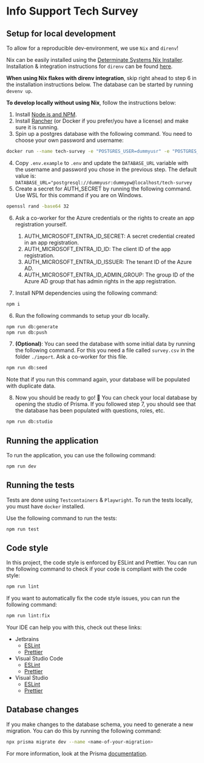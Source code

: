 # Info Support Tech Survey

## Setup for local development

To allow for a reproducible dev-environment, we use `Nix` and `direnv`!

Nix can be easily installed using the [Determinate Systems Nix Installer](https://github.com/DeterminateSystems/nix-installer).
Installation & integration instructions for `direnv` can be found [here](https://direnv.net/).

**When using Nix flakes with direnv integration**, skip right ahead to step 6 in the installation instructions below. The database can be started by running `devenv up`.

**To develop locally without using Nix**, follow the instructions below:

1. Install [Node.js and NPM](https://nodejs.org/en/download).
2. Install [Rancher](https://rancherdesktop.io/) (or Docker if you prefer/you have a license) and make sure it is running.
3. Spin up a postgres database with the following command. You need to choose your own password and username:

```bash
docker run --name tech-survey -e "POSTGRES_USER=dummyusr" -e "POSTGRES_PASSWORD=dummypw" -e "POSTGRES_DB=tech-survey" -d -p 5432:5432 docker.io/postgres
```

4. Copy `.env.example` to `.env` and update the `DATABASE_URL` variable with the username and password you chose in the previous step. The default value is:
   `DATABASE_URL="postgresql://dummyusr:dummypw@localhost/tech-survey`
5. Create a secret for AUTH_SECRET by running the following command. Use WSL for this command if you are on Windows.

```bash
openssl rand -base64 32
```

6. Ask a co-worker for the Azure credentials or the rights to create an app registration yourself.

    1. AUTH_MICROSOFT_ENTRA_ID_SECRET: A secret credential created in an app registration.
    2. AUTH_MICROSOFT_ENTRA_ID_ID: The client ID of the app registration.
    3. AUTH_MICROSOFT_ENTRA_ID_ISSUER: The tenant ID of the Azure AD.
    4. AUTH_MICROSOFT_ENTRA_ID_ADMIN_GROUP: The group ID of the Azure AD group that has admin rights in the app registration.

7. Install NPM dependencies using the following command:

```bash
npm i
```

6. Run the following commands to setup your db locally.

```bash
npm run db:generate
npm run db:push
```

7. **(Optional)**: You can seed the database with some initial data by running the following command. For this you need a file called `survey.csv` in the folder `./import`. Ask a co-worker for this file.

```bash
npm run db:seed
```

Note that if you run this command again, your database will be populated with duplicate data.

8. Now you should be ready to go! 🎉 You can check your local database by opening the studio of Prisma. If you followed step 7, you should see that the database has been populated with questions, roles, etc.

```bash
npm run db:studio
```

## Running the application

To run the application, you can use the following command:

```bash
npm run dev
```

## Running the tests

Tests are done using `Testcontainers` & `Playwright`. To run the tests locally, you must have `docker` installed.

Use the following command to run the tests:

```bash
npm run test
```

## Code style

In this project, the code style is enforced by ESLint and Prettier. You can run the following command to check if your code is compliant with the code style:

```bash
npm run lint
```

If you want to automatically fix the code style issues, you can run the following command:

```bash
npm run lint:fix
```

Your IDE can help you with this, check out these links:

-   Jetbrains
    -   [ESLint](https://www.jetbrains.com/help/rider/eslint.html)
    -   [Prettier](https://www.jetbrains.com/help/rider/Prettier.html)
-   Visual Studio Code
    -   [ESLint](https://marketplace.visualstudio.com/items?itemName=dbaeumer.vscode-eslint)
    -   [Prettier](https://marketplace.visualstudio.com/items?itemName=esbenp.prettier-vscode)
-   Visual Studio
    -   [ESLint](https://learn.microsoft.com/en-us/visualstudio/javascript/linting-javascript?view=vs-2022)
    -   [Prettier](https://marketplace.visualstudio.com/items?itemName=esbenp.prettier-vscode)

## Database changes

If you make changes to the database schema, you need to generate a new migration. You can do this by running the following command:

```bash
npx prisma migrate dev --name <name-of-your-migration>
```

For more information, look at the Prisma [documentation](https://www.prisma.io/docs/concepts/components/prisma-migrate).
